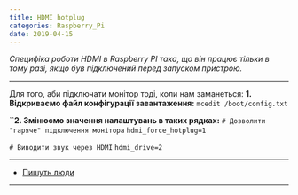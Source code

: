 ```yaml
---
title: HDMI hotplug
categories: Raspberry_Pi
date: 2019-04-15
---
```


_Специфіка роботи HDMI в Raspberry PI така, що він працює тільки в тому разі, якщо був підключений перед запуском пристрою._

-----

Для того, аби підключати монітор тоді, коли нам заманеться:
**1. Відкриваємо файл конфігурації завантаження:**
`mcedit /boot/config.txt`

``**2. Змінюємо значення налаштувань в таких рядках:**
`# Дозволити "гаряче" підключення монітора`
`hdmi_force_hotplug=1`

`# Виводити звук через HDMI`
`hdmi_drive=2`

-----

* <a href="http://blog.mivia.dk/solved-hdmi-working-raspberry-pi/">Пишуть люди</a>

-----